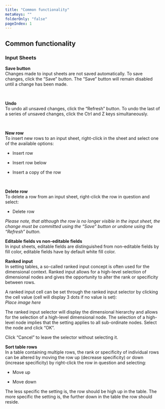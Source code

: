 ```yaml
---
title: "Common functionality"
metaKeys: ""
folderOnly: "false"
pageIndex: 1
---
```


## Common functionality

### Input Sheets
**Save button** <br/>
Changes made to input sheets are not saved automatically. To save changes, click the “Save” button. The “Save” button will remain disabled until a change has been made.

<br/>

**Undo** <br/>
To undo all unsaved changes, click the “Refresh” button. 
To undo the last of a series of unsaved changes, click the Ctrl and Z keys simultaneously. 

<br/>

**New row**<br/>
To insert new rows to an input sheet, right-click in the sheet and select one of the available options: 

- Insert row 

- Insert row below 

- Insert a copy of the row 

<br/>

**Delete row** <br/>
To delete a row from an input sheet, right-click the row in question and select: 

- Delete row 
 

*Please note, that although the row is no longer visible in the input sheet, the change must be committed using the “Save” button or undone using the “Refresh” button.* <br/>

**Editable fields vs non-editable fields** <br/>
In input sheets, editable fields are distinguished from non-editable fields by fill color, editable fields have by default white fill color. <br/>

**Ranked input** <br/>
In setting tables, a so-called ranked input concept is often used for the dimensional context. Ranked input allows for a high-level selection of dimensional nodes and gives the opportunity to alter the rank or specificity between rows.  

A ranked input cell can be set through the ranked input selector by clicking the cell value (cell will display 3 dots if no value is set): <br/>
*Place image here*
<br/>

The ranked input selector will display the dimensional hierarchy and allows for the selection of a high-level dimensional node. The selection of a high-level node implies that the setting applies to all sub-ordinate nodes. 
Select the node and click “OK”.  

Click “Cancel” to leave the selector without selecting it.  <br/>

**Sort table rows**<br/>
In a table containing multiple rows, the rank or specificity of individual rows can be altered by moving the row up (decrease specificity) or down (increase specificity) by right-click the row in question and selecting:  

- Move up 

- Move down  

The less specific the setting is, the row should be high up in the table. The more specific the setting is, the further down in the table the row should reside. 

